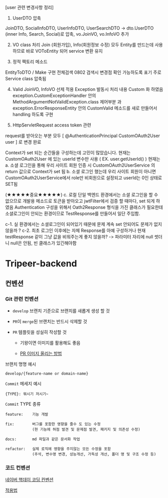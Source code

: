 [user 관련 변경사항 정리]

1. UserDTO 압축

JoinDTO, SocialInfoDTO, UserInfoDTO, UserSearchDTO
-> dto.UserDTO (inner Info, Search, Social)로 압축, vo.JoinVO, vo.InfoVO 추가

2. VO class 처리
Join (회원가입), Info(회원정보 수정) 모두 Entity를 만드는데 사용하므로 바로 VOToEntity 되어 service 변환 유지

3. 정적 팩토리 메소드

EntityToDTO / Make 구현 전체검색 0802 검색시 변경점 확인 가능하도록 표기
주로 Service class 압축됨

4. Valid
JoinVO, InfoVO 선제 적용
Exception 발동시 처리 내용 Custom 화 하였음
exception.CustomExceptionHandler 안의 MethodArgumentNotValidException.class 제어부분 과
exception.ErrorResponseEntity 안의 CustomValid 메소드를 새로 만들어서 handling 하도록 구현

5. HttpServletRequest access token 관련

request를 받아오는 부분 모두 [ @AuthenticationPrincipal CustomOAuth2User user ] 로 변경 완료

Context가 set 되는 순간들을 구성하는데 고민이 많았습니다.
현재는 CustomOAuth2User 에 있는 userId 변수만 사용 ( EX. user.getUserId() )
현재는
a. 소셜 로그인을 통해 우리 사이트 회원 인증 시 CustomOAuth2UserService 의 return 값으로 Context가 set 됨
b. 소셜 로그인 했는데 우리 사이트 회원이 아니면 CustomOAuth2UserService에서 role만 비회원으로 설정되고 userId는 0인 상태로 SET됨

(★★★★★중요★★★★★)
c. 로컬 단일 백엔드 환경에서는 소셜 로그인을 할 수 없으므로 개발용 메소드로 토큰을 받아오고 jwtFilter에서 검증 할 때마다, set 되게 하였음
Authentication 구성을 위해서 Oath2Response 형식을 가진 클래스가 필요한데 소셜로그인이 안되는 환경이므로 TestResponse를 만들어서 일단 주입함.

c-1. 실 환경에서는 소셜로그인이 되어있기 때문에 문제 계속 set 안되어도 문제가 없지 않을까 ?
c-2. 최초 로그인 이후에는 자체 Response를 아예 구성하거나 현재 testResponse 같이 그냥 값을 비워주는게 좋지 않을까? -> 파라미터 자리에 null 썻더니 null은 안됨, 빈 클래스가 있긴해야함


# Tripeer-backend

## 컨벤션

### Git 관련 컨벤션

- `develop` 브랜치 기준으로 브랜치를 새롭게 생성 할 것

- `PR`이 `merge`된 브랜치는 반드시 삭제할 것

- `PR` 템플릿을 성실히 작성할 것

    - 기왕이면 이미지를 활용해도 좋음
    
    - [PR 이미지 올리는 방법](https://caileb.tistory.com/201)

브랜치 명명 예시

```
develop/{feature-name or domain-name}
```

`Commit` 메세지 예시

```
{TYPE}: 뭐시기 저시기~
```

`Commit` TYPE 종류
```
feature:    기능 개발

fix:        버그를 포함한 영향을 줄수 도 있는 수정 
            (현 기능에 허점 발견 및 문제점 발견, 패키지 및 의존성 수정)

docs:       md 파일과 같은 문서화 작업

refactor:   실제 로직에 영향을 주지않는 모든 수정을 포함 
            (주석, 변수명 변경, 성능개선, 가독성 개선, 폴더 명 및 구조 수정 등)
```

### 코드 컨벤션

[네이버 핵데이 코딩 컨벤션](https://naver.github.io/hackday-conventions-java/)

[적용법](https://bestinu.tistory.com/64)
